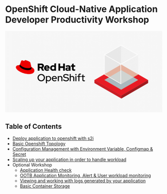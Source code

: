 # OpenShift Cloud-Native Application Developer Productivity Workshop

![](images/workshop.png)

## Table of Contents
<!---
- [Prerequisite for workshop (Instructor Only)](prereq.md)
--->
- [Deploy application to openshift with s2i](deploywiths2i.md)
- [Basic Openshift Topology](openshifttopology.md)
- [Configuration Management with Environment Variable, Configmap & Secret](evconfigsecret.md)
- [Scaling up your application in order to handle workload](scale.md)
- Optional Workshop
  - [Application Health check](apphealth.md)
  - [OOTB Application Monitoring, Alert & User workload monitoring](monitor.md)
  - [Viewing and working with logs generated by your application](logging.md)
  - [Basic Container Storage](storage.md)
<!---
- [Basic Serverless, auto scale up & scale down by request](serverless.md)
- [Complex Cloud-Native Application with Live Flight Track Demo](liveflight.md)
--->




